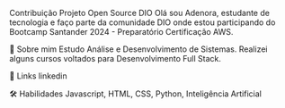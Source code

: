 Contribuição Projeto Open Source DIO
Olá sou Adenora, estudante de tecnologia e faço parte da comunidade DIO onde estou participando do Bootcamp Santander 2024 - Preparatório Certificação AWS.

🚀 Sobre mim
Estudo Análise e Desenvolvimento de Sistemas. Realizei alguns cursos voltados para Desenvolvimento Full Stack.

🔗 Links
linkedin

🛠 Habilidades
Javascript, HTML, CSS, Python, Inteligência Artificial

